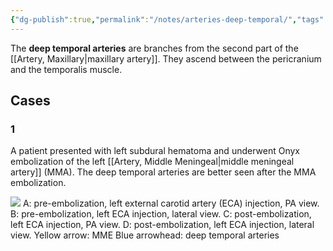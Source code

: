 ```yaml
---
{"dg-publish":true,"permalink":"/notes/arteries-deep-temporal/","tags":["anatomy","artery","vessel"],"created":"2023-07-23T13:31:41.838-07:00","updated":"2023-09-10T21:24:21.685-07:00"}
---
```



The **deep temporal arteries** are branches from the second part of the [[Artery, Maxillary\|maxillary artery]]. They ascend between the pericranium and the temporalis muscle.

## Cases

### 1 

A patient presented with left subdural hematoma and underwent Onyx embolization of the left [[Artery, Middle Meningeal\|middle meningeal artery]] (MMA). The deep temporal arteries are better seen after the MMA embolization.

![](https://i.imgur.com/GcvEPSg.jpg)
A: pre-embolization, left external carotid artery (ECA) injection, PA view.
B: pre-embolization, left ECA injection, lateral view.
C: post-embolization, left ECA injection, PA view.
D: post-embolization, left ECA injection, lateral view.
Yellow arrow: MME
Blue arrowhead: deep temporal arteries
